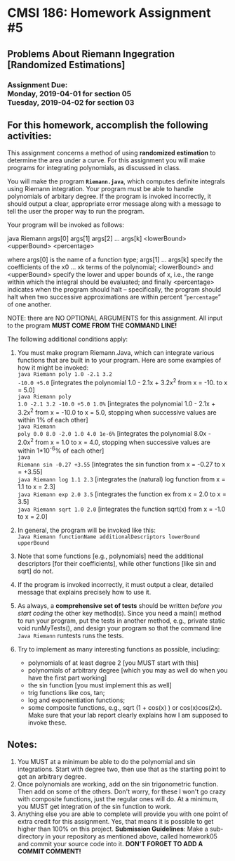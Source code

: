 
# CMSI 186: Homework Assignment #5
## Problems About Riemann Ingegration [Randomized Estimations]
### Assignment Due:<br />Monday, 2019-04-01 for section 05<br />Tuesday, 2019-04-02 for section 03

## For this homework, accomplish the following activities:
This assignment concerns a method of using <strong>randomized estimation</strong> to determine the area under a curve. For this assignment you will make programs for integrating polynomials, as discussed in class.

You will make the program <strong><code>Riemann.java</code></strong>, which computes definite integrals using Riemann integration. Your program must be able to handle polynomials of arbitary degree. If the program is invoked incorrectly, it should output a clear, appropriate error message along with a message to tell the user the proper way to run the program.

Your program will be invoked as follows:

java Riemann args[0] args[1] args[2] … args[k] &lt;lowerBound&gt; &lt;upperBound&gt; &lt;percentage&gt;

where args[0] is the name of a function type; args[1] … args[k] specify the coefficients of the x0 … xk terms of the polynomial; &lt;lowerBound&gt; and &lt;upperBound&gt; specify the lower and upper bounds of x, i.e., the range within which the integral should be evaluated; and finally &lt;percentage&gt; indicates when the program should halt – specifically, the program should halt when two successive approximations are within percent <q><code>percentage</code></q> of one another.

NOTE: there are NO OPTIONAL ARGUMENTS for this assignment.  All input to the program <strong>MUST COME FROM THE COMMAND LINE!</strong>

The following additional conditions apply:

1. You must make program Riemann.Java, which can integrate various functions that are built in to your program. Here are some examples of how it might be invoked:<br />
<code>java Riemann poly 1.0 -2.1 3.2 -10.0 +5.0</code> [integrates the polynomial 1.0 - 2.1x + 3.2x<sup>2</sup> from x = -10. to x = 5.0]<br />
<code>java Riemann poly 1.0 -2.1 3.2 -10.0 +5.0 1.0%</code> [integrates the polynomial 1.0 - 2.1x + 3.2x<sup>2</sup> from x = -10.0 to x = 5.0, stopping when successive values are within 1% of each other]<br />
<code>java Riemann poly 0.0 8.0 -2.0 1.0 4.0 1e-6%</code> [integrates the polynomial 8.0x - 2.0x<sup>2</sup> from x = 1.0 to x = 4.0, stopping when successive values are within 1*10<sup>-6</sup>% of each other]<br />
<code>java Riemann sin -0.27 +3.55</code> [integrates the sin function from x = -0.27 to x = +3.55]<br />
<code>java Riemann log 1.1 2.3</code> [integrates the (natural) log function from x = 1.1 to x = 2.3]<br />
<code>java Riemann exp 2.0 3.5</code> [integrates the function ex from x = 2.0 to x = 3.5]<br />
<code>java Riemann sqrt 1.0 2.0</code> [integrates the function sqrt(x) from x = -1.0 to x = 2.0]<br />

1. In general, the program will be invoked like this:<br />
<code>Java Riemann functionName additionalDescriptors lowerBound upperBound</code>

1. Note that some functions [e.g., polynomials] need the additional descriptors [for their coefficients], while other functions [like sin and sqrt] do not.
1. If the program is invoked incorrectly, it must output a clear, detailed message that explains precisely how to use it.
1. As always, a <strong>comprehensive set of tests</strong> should be written <em>before you start coding</em> the other key method(s). Since you need a main() method to run your program, put the tests in another method, e.g., private static void runMyTests(), and design your program so that the command line <code>Java Riemann</code> runtests runs the tests.
1. Try to implement as many interesting functions as possible, including:
   * polynomials of at least degree 2 [you MUST start with this]
   * polynomials of arbitrary degree [which you may as well do when you have the first part working]
   * the sin function [you must implement this as well]
   * trig functions like cos, tan;
   * log and exponentiation functions;
   * some composite functions, e.g., sqrt (1 + cos(x) ) or cos(x)cos(2x). Make sure that your lab report clearly explains how I am supposed to invoke these.
   
## Notes:

1. You MUST at a minimum be able to do the polynomial and sin integrations. Start with degree two, then use that as the starting point to get an arbitrary degree.
1. Once polynomials are working, add on the sin trigonometric function.  Then add on some of the others.  Don't worry, for these I won't go crazy with composite functions, just the regular ones will do. At a minimum, you MUST get integration of the sin function to work.
1. Anything else you are able to complete will provide you with one point of extra credit for this assignment. Yes, that means it is possible to get higher than 100% on this project.
**Submission Guidelines**: Make a sub-directory in your repository as mentioned above, called homework05 and commit your source code into it. <strong>DON'T FORGET TO ADD A COMMIT COMMENT!</strong>

